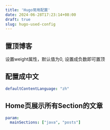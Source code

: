 ```yaml
---
title: 'Hugo常用配置'
date: 2024-06-28T17:23:14+08:00
draft: true
slug: hugo-used-config
---
```


## 置顶博客
设置weight属性，默认值为0, 设置成负数即可置顶

## 配置成中文
```yaml
defaultContentLanguage: "zh"
```

## Home页展示所有Section的文章
```yaml
param:
  mainSections: ["java", "posts"]
```